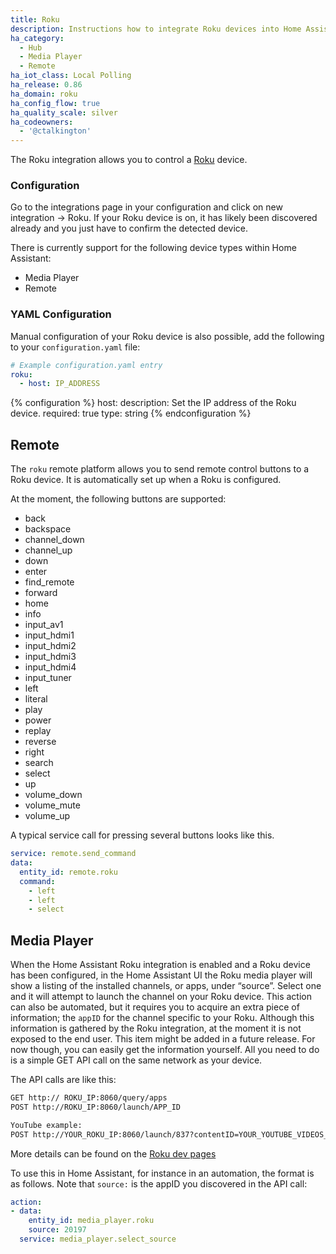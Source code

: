 ```yaml
---
title: Roku
description: Instructions how to integrate Roku devices into Home Assistant.
ha_category:
  - Hub
  - Media Player
  - Remote
ha_iot_class: Local Polling
ha_release: 0.86
ha_domain: roku
ha_config_flow: true
ha_quality_scale: silver
ha_codeowners:
  - '@ctalkington'
---
```


The Roku integration allows you to control a [Roku](https://www.roku.com/) device.

### Configuration

Go to the integrations page in your configuration and click on new integration -> Roku.
If your Roku device is on, it has likely been discovered already and you just have to confirm the detected device.

There is currently support for the following device types within Home Assistant:

- Media Player
- Remote

### YAML Configuration

Manual configuration of your Roku device is also possible, add the following to your `configuration.yaml` file:

```yaml
# Example configuration.yaml entry
roku:
  - host: IP_ADDRESS
```

{% configuration %}
host:
  description: Set the IP address of the Roku device.
  required: true
  type: string
{% endconfiguration %}

## Remote

The `roku` remote platform allows you to send remote control buttons to a Roku device. It is automatically set up when a Roku is configured.

At the moment, the following buttons are supported:

- back
- backspace
- channel_down
- channel_up
- down
- enter
- find_remote
- forward
- home
- info
- input_av1
- input_hdmi1
- input_hdmi2
- input_hdmi3
- input_hdmi4
- input_tuner
- left
- literal
- play
- power
- replay
- reverse
- right
- search
- select
- up
- volume_down
- volume_mute
- volume_up

A typical service call for pressing several buttons looks like this.

```yaml
service: remote.send_command
data:
  entity_id: remote.roku
  command:
    - left
    - left
    - select
```

## Media Player

When the Home Assistant Roku integration is enabled and a Roku device has been configured, in the Home Assistant UI the Roku media player will show a listing of the installed channels, or apps, under “source”. Select one and it will attempt to launch the channel on your Roku device. This action can also be automated, but it requires you to acquire an extra piece of information; the ```appID``` for the channel specific to your Roku. Although this information is gathered by the Roku integration, at the moment it is not exposed to the end user. This item might be added in a future release. For now though, you can easily get the information yourself. All you need to do is a simple GET API call on the same network as your device.

The API calls are like this:

```txt
GET http:// ROKU_IP:8060/query/apps
POST http://ROKU_IP:8060/launch/APP_ID

YouTube example:
POST http://YOUR_ROKU_IP:8060/launch/837?contentID=YOUR_YOUTUBE_VIDEOS_CONTENT_ID&MediaType=live
```

More details can be found on the [Roku dev pages](https://developer.roku.com/docs/developer-program/discovery/external-control-api.md)

To use this in Home Assistant, for instance in an automation, the format is as follows. Note that `source:` is the appID you discovered in the API call:

```yaml
action:
- data:
    entity_id: media_player.roku
    source: 20197
  service: media_player.select_source
```
